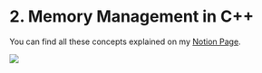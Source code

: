 # 2. Memory Management in C++

You can find all these concepts explained on my [Notion Page](https://aaronespasa.notion.site/2-Memory-Management-1b05da3d35644f20affb753ac8ca770b).

![](https://aaronespasa.notion.site/image/https%3A%2F%2Fs3-us-west-2.amazonaws.com%2Fsecure.notion-static.com%2Fe1cec8ec-cbfd-44e4-a758-80d96a0c5b24%2FMemory.png?table=block&id=ffc135a4-be55-4c63-b19f-f30034e5dc68&spaceId=6a7f684e-340a-4277-900f-1838dce1c44f&width=2000&userId=&cache=v2)

